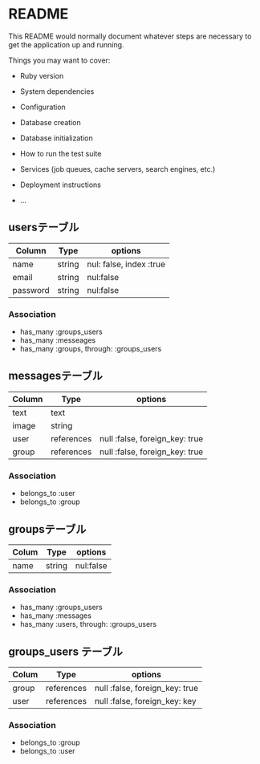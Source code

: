 # README

This README would normally document whatever steps are necessary to get the
application up and running.

Things you may want to cover:

* Ruby version

* System dependencies

* Configuration

* Database creation

* Database initialization

* How to run the test suite

* Services (job queues, cache servers, search engines, etc.)

* Deployment instructions

* ...

## usersテーブル
|Column|Type|options|
|------|----|-------|
|name|string|nul: false, index :true|
|email|string|nul:false|
|password|string|nul:false|

### Association
- has_many :groups_users
- has_many :messeages
- has_many :groups, through: :groups_users

## messagesテーブル
|Column|Type|options|
|------|----|-------|
|text|text||
|image|string||
|user|references|null :false, foreign_key: true|
|group|references|null :false, foreign_key: true|

### Association
- belongs_to :user
- belongs_to :group

## groupsテーブル
|Colum|Type|options|
|-----|----|-------|
|name|string|nul:false|

### Association
- has_many :groups_users
- has_many :messages
- has_many :users, through: :groups_users

## groups_users テーブル
|Colum|Type|options|
|-----|----|-------|
|group|references|null :false, foreign_key: true|
|user|references|null :false, foreign_key: key|

### Association
- belongs_to :group
- belongs_to :user
